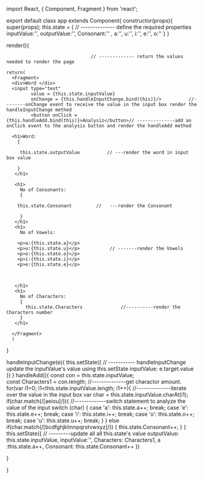 
import React, { Component, Fragment } from 'react';

export default class app extends Component{
  constructor(props){    
    super(props);
    this.state = {               //  -------------- define the required properties
    inputValue:'',
      outputValue:'',
      Consonant:'' ,
      a:'',
      u:'',
      i:'',
      e:'',
      o:''
    }
  }

   render(){
   
                                   // ------------- return the values needed to render the page

    return(
      <Fragment>
      <div>Word </div>
      <input type="text" 
             value = {this.state.inputValue}
             onChange = {this.handleInputChange.bind(this)}/>          //--------onChange event to receive the value in the input box render the handleInputChange methed
             <button onClick = {this.handleAdd.bind(this)}>Analysiz</button>// --------------add an onClick event to the analysis button and render the handleAdd methed
            
      <h1>Word:
        {
       
         this.state.outputValue          // ---render the word in input box value
            
        }
       </h1>
       
       <h1>
         No of Consonants:
         {
       
        this.state.Consonant         //   ---render the Consonant 
  
         }
       </h1>
       <h1>
         No of Vowels:
         
        <p>a:{this.state.a}</p> 
        <p>u:{this.state.u}</p>           // -------render the Vowels 
        <p>o:{this.state.o}</p>
        <p>i:{this.state.i}</p>
        <p>e:{this.state.e}</p>
         
          
         
       </h1>
       <h1>
         No of Characters:
         {
           this.state.Characters              //----------render the  Characters number 
         }
       </h1>
       
      </Fragment>
      )  
      
}

handleInputChange(e){
  this.setState({                                   //  ----------- handleInputChange  update the inputValue's value  using this.setState
    inputValue: e.target.value 
})
} 
 handleAdd(){
  const con = this.state.inputValue;             
  const Characters1 = con.length;                           //--------------get charactor amount.
  for(var i1=0; i1<this.state.inputValue.length; i1++){           //--------------iterate over the value in the input box
    var char = this.state.inputValue.charAt(i1);
    if(char.match(/[aeiou]/)){                                                //-------------switch statement to analyze the value of the input
        switch (char) {
            case 'a':
                this.state.a++;
                break;
            case 'e':
              this.state.e++;
                break;
            case 'i':
              this.state.i++;
                break;
            case 'o':
              this.state.o++;
                break;
            case 'u':
              this.state.u++;
                break;
        }
    } else if(char.match(/[bcdfghjklmnpqrstvwxyz]/)) {
        this.state.Consonant++;
    }
}
  this.setState({                                                   // ---------update all all this.state's value
     outputValue: this.state.inputValue,
     inputValue:'',
     Characters: Characters1,
     a :this.state.a++,
     Consonant: this.state.Consonant++
  })

  
}

}
